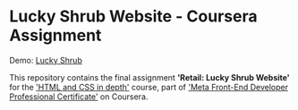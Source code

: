 # Lucky Shrub Website - Coursera Assignment
Demo: [Lucky Shrub](https://ralitsalefterova.github.io/Lucky-Shrub-Coursera-Assignment/)

This repository contains the final assignment **'Retail: Lucky Shrub Website'** for the ['HTML and CSS in depth'](https://www.coursera.org/learn/html-and-css-in-depth) course, part of ['Meta Front-End Developer Professional Certificate'](https://www.coursera.org/professional-certificates/meta-front-end-developer) on Coursera.
